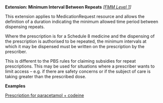 **Extension: Minimum Interval Between Repeats**  *[[FMM Level 1](guidance.html)]*

This extension applies to MedicationRequest resource and allows the definition of a duration indicating the minimum allowed time period between dispensing repeats.

Where the prescription is for a Schedule 8 medicine and the dispensing of the prescription is authorised to be repeated, the minimum intervals at which it may be dispensed must be written on the prescription by the prescriber.

This is different to the PBS rules for claiming subsidies for repeat prescriptions. This may be used for situations where a prescriber wants to limit access – e.g. if there are safety concerns or if the subject of care is taking greater than the prescribed dose.

**Examples**

[Prescription for paracetamol + codeine](MedicationRequest-medicationrequest-example0.html)